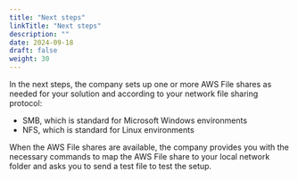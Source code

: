 ```yaml
---
title: "Next steps"
linkTitle: "Next steps"
description: ""
date: 2024-09-18
draft: false
weight: 30
---
```


In the next steps, the company sets up one or more AWS File shares as needed for your solution and according to your network file sharing protocol:

* SMB, which is standard for Microsoft Windows environments
* NFS, which is standard for Linux environments

When the AWS File shares are available, the company provides you with the necessary commands to map the AWS File share to your local network folder and asks you to send a test file to test the setup.
